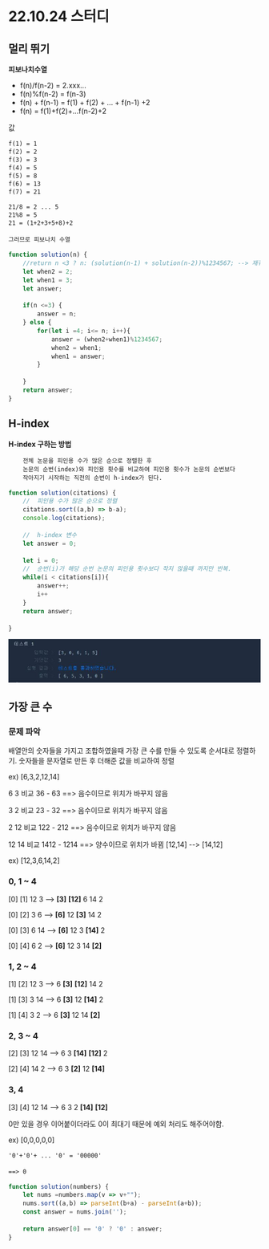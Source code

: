 # 22.10.24 스터디

## 멀리 뛰기

**피보나치수열**

* f(n)/f(n-2) = 2.xxx...
* f(n)%f(n-2) = f(n-3)
* f(n) + f(n-1) = f(1) + f(2) + ... + f(n-1) +2 
* f(n) = f(1)+f(2)+...f(n-2)+2


값
```
f(1) = 1
f(2) = 2
f(3) = 3
f(4) = 5
f(5) = 8
f(6) = 13
f(7) = 21
```
```
21/8 = 2 ... 5
21%8 = 5
21 = (1+2+3+5+8)+2

그러므로 피보나치 수열
```

```js
function solution(n) {
    //return n <3 ? n: (solution(n-1) + solution(n-2))%1234567; --> 재귀함수 식으로 풀면 시간초과. 그러므로 피보나치 수열을 풀어서 씀.
    let when2 = 2;
    let when1 = 3;
    let answer; 
    
    if(n <=3) {
        answer = n;
    } else {
        for(let i =4; i<= n; i++){
            answer = (when2+when1)%1234567;
            when2 = when1;
            when1 = answer;
        }
        
    }
    return answer;    
}
```

## H-index

**H-index 구하는 방법**
```
    전체 논문을 피인용 수가 많은 순으로 정렬한 후
    논문의 순번(index)와 피인용 횟수를 비교하여 피인용 횟수가 논문의 순번보다
    작아지기 시작하는 직전의 순번이 h-index가 된다.
```

```js
function solution(citations) {
    //  피인용 수가 많은 순으로 정렬
    citations.sort((a,b) => b-a);
    console.log(citations);
    
    //  h-index 변수
    let answer = 0;
    
    let i = 0;
    //  순번(i)가 해당 순번 논문의 피인용 횟수보다 작지 않을때 까지만 반복.
    while(i < citations[i]){
        answer++;
        i++
    }
    return answer;
    
}
```
![](./1024_1.JPG)

## 가장 큰 수

### 문제 파악

배열안의 숫자들을 가지고 조합하였을때 가장 큰 수를 만들 수 있도록 순서대로 정렬하기.
숫자들을 문자열로 만든 후 더해준 값을 비교하여 정렬

ex) [6,3,2,12,14]

6  3 비교 36 - 63 ==> 음수이므로 위치가 바꾸지 않음

3  2 비교 23 - 32 ==> 음수이므로 위치가 바꾸지 않음

2  12 비교 122 - 212 ==> 음수이므로 위치가 바꾸지 않음

12 14 비교 1412 - 1214 ==> 양수이므로 위치가 바뀜 [12,14] --> [14,12]

ex) [12,3,6,14,2]

### 0, 1 ~ 4
[0] [1] 12 3 --> **[3]** **[12]** 6 14 2

[0] [2] 3 6 --> **[6]** 12 **[3]** 14 2

[0] [3] 6 14 --> **[6]** 12 3 **[14]** 2

[0] [4] 6 2 --> **[6]** 12 3 14 **[2]**

### 1, 2 ~ 4
[1] [2] 12 3 --> 6 **[3]** **[12]** 14 2

[1] [3] 3 14 --> 6 **[3]** 12 **[14]** 2

[1] [4] 3 2 --> 6 **[3]** 12 14 **[2]**

### 2, 3 ~ 4
[2] [3] 12 14 --> 6 3 **[14]** **[12]** 2

[2] [4] 14 2 --> 6 3 **[2]** 12 **[14]**

### 3, 4
[3] [4] 12 14 --> 6 3 2 **[14]** **[12]**


0만 있을 경우 이어붙이더라도 0이 최대기 때문에 예외 처리도 해주어야함.

ex) [0,0,0,0,0]

```
'0'+'0'+ ... '0' = '00000'

==> 0
```

```js
function solution(numbers) {
    let nums =numbers.map(v => v+"");
    nums.sort((a,b) => parseInt(b+a) - parseInt(a+b));
    const answer = nums.join('');
    
    return answer[0] == '0' ? '0' : answer;
}
```